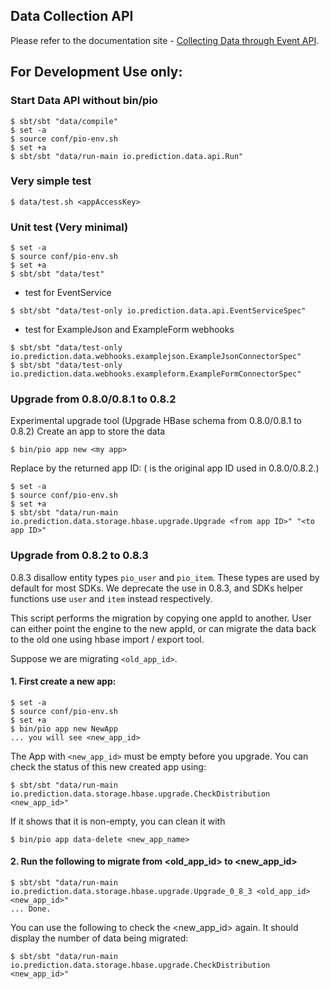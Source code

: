 ## Data Collection API

Please refer to the documentation site - [Collecting Data through Event API](http://docs.prediction.io/datacollection/eventapi/).

## For Development Use only:

### Start Data API without bin/pio

```
$ sbt/sbt "data/compile"
$ set -a
$ source conf/pio-env.sh
$ set +a
$ sbt/sbt "data/run-main io.prediction.data.api.Run"
```

### Very simple test

```
$ data/test.sh <appAccessKey>
```

### Unit test (Very minimal)

```
$ set -a
$ source conf/pio-env.sh
$ set +a
$ sbt/sbt "data/test"
```

- test for EventService

```
$ sbt/sbt "data/test-only io.prediction.data.api.EventServiceSpec"
```

- test for ExampleJson and ExampleForm webhooks

```
$ sbt/sbt "data/test-only io.prediction.data.webhooks.examplejson.ExampleJsonConnectorSpec"
$ sbt/sbt "data/test-only io.prediction.data.webhooks.exampleform.ExampleFormConnectorSpec"
```

### Upgrade from 0.8.0/0.8.1 to 0.8.2

Experimental upgrade tool (Upgrade HBase schema from 0.8.0/0.8.1 to 0.8.2)
Create an app to store the data
```
$ bin/pio app new <my app>
```

Replace <to app ID> by the returned app ID:
(<from app ID> is the original app ID used in 0.8.0/0.8.2.)

```
$ set -a
$ source conf/pio-env.sh
$ set +a
$ sbt/sbt "data/run-main io.prediction.data.storage.hbase.upgrade.Upgrade <from app ID>" "<to app ID>"
```

### Upgrade from 0.8.2 to 0.8.3

0.8.3 disallow entity types `pio_user` and `pio_item`. These types are used by
default for most SDKs. We deprecate the use in 0.8.3, and SDKs helper functions
use `user` and `item` instead respectively.

This script performs the migration by copying one appId to another. User can
either point the engine to the new appId, or can migrate the data back to the
old one using hbase import / export tool.

Suppose we are migrating `<old_app_id>`.

#### 1. First create a new app:

```
$ set -a
$ source conf/pio-env.sh
$ set +a
$ bin/pio app new NewApp
... you will see <new_app_id>
```

The App with `<new_app_id>` must be empty before you upgrade. You can check the status of this new created app using:

```
$ sbt/sbt "data/run-main io.prediction.data.storage.hbase.upgrade.CheckDistribution <new_app_id>"
```

If it shows that it is non-empty, you can clean it with

```
$ bin/pio app data-delete <new_app_name>
```

#### 2. Run the following to migrate from <old_app_id> to <new_app_id>

```
$ sbt/sbt "data/run-main io.prediction.data.storage.hbase.upgrade.Upgrade_0_8_3 <old_app_id> <new_app_id>"
... Done.
```

You can use the following to check the <new_app_id> again. It should display the number of data being migrated:

```
$ sbt/sbt "data/run-main io.prediction.data.storage.hbase.upgrade.CheckDistribution <new_app_id>"
```

